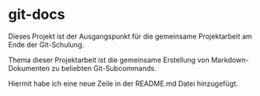 # git-docs

Dieses Projekt ist der Ausgangspunkt für die gemeinsame Projektarbeit am Ende der Git-Schulung.

Thema dieser Projektarbeit ist die gemeinsame Erstellung von Markdown-Dokumenten zu beliebten Git-Subcommands.


Hiermit habe ich eine neue Zeile in der README.md Datei hinzugefügt.
